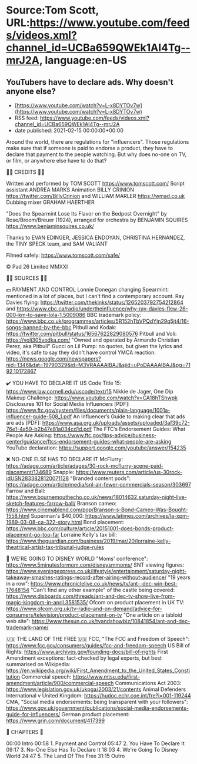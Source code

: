 # Source:Tom Scott, URL:https://www.youtube.com/feeds/videos.xml?channel_id=UCBa659QWEk1AI4Tg--mrJ2A, language:en-US

## YouTubers have to declare ads. Why doesn't anyone else?
 - [https://www.youtube.com/watch?v=L-x8DYTOv7w](https://www.youtube.com/watch?v=L-x8DYTOv7w)
 - RSS feed: https://www.youtube.com/feeds/videos.xml?channel_id=UCBa659QWEk1AI4Tg--mrJ2A
 - date published: 2021-02-15 00:00:00+00:00

Around the world, there are regulations for "influencers". Those regulations make sure that if someone is paid to endorse a product, they have to declare that payment to the people watching. But why does no-one on TV, or film, or anywhere else have to do that?

👥👥 CREDITS 👥👥

Written and performed by TOM SCOTT https://www.tomscott.com/
Script assistant ANDREA MARKS
Animation BILLY CRINION https://twitter.com/BillyCrinion and WILLIAM MARLER https://wmad.co.uk
Dubbing mixer GRAHAM HAERTHER

"Does the Spearmint Lose Its Flavor on the Bedpost Overnight" by Rose/Broom/Breuer (1924), arranged for orchestra by BENJAMIN SQUIRES https://www.benjaminsquires.co.uk/

Thanks to EVAN EDINGER, JESSICA ENDOYAN, CHRISTINA HERNANDEZ, the TINY SPECK team, and SAM VALIANT

Filmed safely: https://www.tomscott.com/safe/

© Pad 26 Limited MMXXI

📄📄 SOURCES 📄📄

💵 PAYMENT AND CONTROL
Lonnie Donegan changing Spearmint: mentioned in a lot of places, but I can't find a contemporary account.
Ray Davies flying: https://twitter.com/thekinks/status/1265203792754212864 and https://www.cbc.ca/radio/undertheinfluence/why-ray-davies-flew-26-000-km-to-save-lola-1.5009086
BBC trademark policy: https://www.bbc.co.uk/programmes/articles/5R152hTbVPQdYjn29q5jt4/16-songs-banned-by-the-bbc
Pitbull and Kodak: https://twitter.com/pitbull/status/16567622829080576
Pitbull and Voli: https://voli305vodka.com/ "Owned and operated by Armando Christian Perez, aka Pitbull"
Gucci on Lil Pump: no quotes, but given the lyrics and video, it's safe to say they didn't have control
YMCA reaction: https://news.google.com/newspapers?nid=1346&dat=19790329&id=M3VRAAAAIBAJ&sjid=uPoDAAAAIBAJ&pg=7192,10172867

✔️ YOU HAVE TO DECLARE IT
US Code Title 15: https://www.law.cornell.edu/uscode/text/15
Nikkie de Jager, One Dip Makeup Challenge: https://www.youtube.com/watch?v=CA18hTShwpk
Disclosures 101 for Social Media Influencers [PDF]: https://www.ftc.gov/system/files/documents/plain-language/1001a-influencer-guide-508_1.pdf
An Influencer’s Guide to making clear that ads are ads [PDF]: https://www.asa.org.uk/uploads/assets/uploaded/3af39c72-76e1-4a59-b2b47e81a034cd1d.pdf
The FTC’s Endorsement Guides: What People Are Asking: https://www.ftc.gov/tips-advice/business-center/guidance/ftcs-endorsement-guides-what-people-are-asking
YouTube declaration: https://support.google.com/youtube/answer/154235

❌ NO-ONE ELSE HAS TO DECLARE IT
McFlurry: https://adage.com/article/adages/30-rock-mcflurry-scene-paid-placement/134689
Snapple: https://www.reuters.com/article/us-30rock-idUSN2833828120071128
"Branded content pods": https://adage.com/article/media/snl-air-fewer-commercials-season/303697
Farrow and Ball: https://www.bournemouthecho.co.uk/news/18014632.saturday-night-live-sketch-features-farrow-ball/
Branson cameo: https://www.cinemablend.com/pop/Branson-s-Bond-Cameo-Was-Bought-1558.html
Superman's $40,000: https://www.latimes.com/archives/la-xpm-1989-03-08-ca-322-story.html
Bond placement: https://www.bbc.com/culture/article/20151001-does-bonds-product-placement-go-too-far
Lorraine Kelly's tax bill: https://www.theguardian.com/business/2019/mar/20/lorraine-kelly-theatrical-artist-tax-tribunal-judge-rules

🎢 WE'RE GOING TO DISNEY WORLD
"Moms' conference": https://www.5minutesformom.com/disneysmmoms/
SNT viewing figures: https://www.eveningexpress.co.uk/lifestyle/entertainment/saturday-night-takeaway-smashes-ratings-record-after-airing-without-audience/
"19 years in a row": https://www.chroniclelive.co.uk/news/tv/ant--dec-win-best-17648154
"Can't find any other example" of the castle being covered: https://www.disboards.com/threads/ant-and-dec-tv-show-live-from-magic-kingdom-in-april.3581535/
Ofcom on product placement in UK TV: https://www.ofcom.org.uk/tv-radio-and-on-demand/advice-for-consumers/television/product-placement-on-tv
"One article on a tabloid web site": https://www.thesun.co.uk/tvandshowbiz/10841854/ant-and-dec-trademark-name/

🇺🇸 THE LAND OF THE FREE 🇺🇸
FCC, "The FCC and Freedom of Speech": https://www.fcc.gov/consumers/guides/fcc-and-freedom-speech
US Bill of Rights: https://www.archives.gov/founding-docs/bill-of-rights
First Amendment exceptions: fact-checked by legal experts, but best summarised on Wikipedia: https://en.wikipedia.org/wiki/First_Amendment_to_the_United_States_Constitution
Commercial speech: https://www.mtsu.edu/first-amendment/article/900/commercial-speech
Communications Act 2003: https://www.legislation.gov.uk/ukpga/2003/21/contents
Animal Defenders International v United Kingdom: https://hudoc.echr.coe.int/fre?i=001-119244
CMA, "Social media endorsements: being transparent with your followers": https://www.gov.uk/government/publications/social-media-endorsements-guide-for-influencers/
German product placement: https://www.grin.com/document/417399

📕 CHAPTERS 📕

00:00 Intro
00:58 1. Payment and Control
05:47 2. You Have To Declare It
09:17 3. No-One Else Has To Declare It
18:03 4. We're Going To Disney World
24:47 5. The Land Of The Free
31:15 Outro

